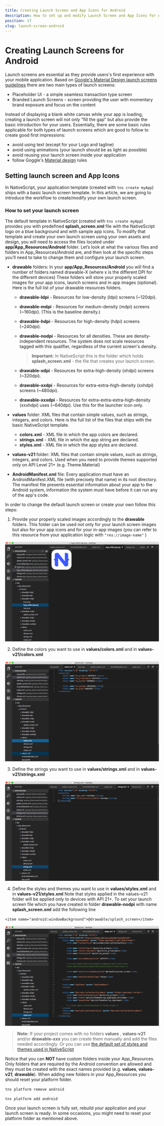 ```yaml
---
title: Creating Launch Screen and App Icons for Android
description: How to set up and modify Launch Screen and App Icons for Android
position: 17
slug: launch-screen-android
---
```



# Creating Launch Screens for Android 

Launch screens are essential as they provide users's first experience with your mobile application.
Based on [Google's Material Design launch screens guidelines](https://material.google.com/patterns/launch-screens.html#launch-screens-branded-launch) there are two 
main types of launch screens:

- Placeholder UI - a simple seamless transaction type screen
- Branded Launch Screens - screen providing the user with momentary brand exposure and focus on the content

Instead of displaying a blank white canvas while your app is loading, 
creating a launch screen will not only "fill the gap" but also provide the basic introduction
for your users. Essentially, there are some basic rules applicable for both types of launch screens 
which are good to follow to create good first impressions:

- avoid using text (except for your Logo and tagline)
- avoid using animations (your launch should be as light as possible)
- avoid reusing your launch screen inside your application
- follow Goggle's [Material design](https://material.google.com) rules

## Setting launch screen and App Icons

In NativeScript, your application template (created with `tns create myApp`) ships with a basic launch screen template.
In this article, we are going to introduce the workflow to create/modify your own launch screen.

### How to set your launch screen

The default template in NativeScript (created with `tns create myApp`) provides you with predefined 
**splash_screen.xml** file with the NativeScript logo on a blue background and with sample app icons. 
To modify that template and create your own launch screen using your own assets and design, you will need to access
the files located under **app/App_Resources/Android** folder.
Let’s look at what the various files and folders in App_Resources/Android are, 
and then look at the specific steps you’ll need to take to change them and configure your launch screen.

* **drawable** folders: In your **app/App_Resources/Android** you will find a number of folders named drawable-X (where x is the different DPI for the different devices)
These folders will store your properly scaled images for your app icons, launch screens and in app images (optional).
Here is the full list of your drawable resources folders.

    * **drawable-ldpi** - Resources for low-density (ldpi) screens (~120dpi).
    * **drawable-mdpi** - Resources for medium-density (mdpi) screens (~160dpi). (This is the baseline density.)
    * **drawable-hdpi** - Resources for high-density (hdpi) screens (~240dpi).
    * **drawable-nodpi** - Resources for all densities. These are density-independent resources. The system does not scale resources tagged with this qualifier, regardless of the current screen's density.
        > **Important:** In NativeScript this is the folder which holds **splash_screen.xml**  - the file that creates your launch screen. 
    
    * **drawable-xdpi** - Resources for extra-high-density (xhdpi) screens (~320dpi).
    * **drawable-xxdpi** - Resources for extra-extra-high-density (xxhdpi) screens (~480dpi).
    * **drawable-xxxdpi** - Resources for extra-extra-extra-high-density (xxxhdpi) uses (~640dpi). Use this for the launcher icon only.

* **values** folder: XML files that contain simple values, such as strings, integers, and colors.
Here is the full list of the files that ships with the basic NativeScript template.  

    * **colors.xml** - XML file in which the app colors are declared.
    * **strings.xml** - XML file in which the app string are declared.
    * **styles.xml** - XML file in which the app styles are declared.

* **values-v21** folder: XML files that contain simple values, such as strings, integers, and colors.
Used when you need to provide themes supported only on API Level 21+ (e.g. Theme.Material)   

* **AndroidManifest.xml** file: Every application must have an AndroidManifest.XML file (with precisely that name) in its root directory. The manifest file presents essential information about your app to the Android system, information the system must have before it can run any of the app's code.   

In order to change the default launch screen or create your own follow this steps:

1. Provide your properly scaled images accordingly to the **drawable** folders.
This folder can be used not only for your launch screen images but also for your app icons and for your
in-app images (you can refer to this resource from your application logic with `"res://image-name"` )

![Setting images in drawable resource folders](../img/launch-screen/android/launch-android-005.png "Setting images in drawable resource folders")

2. Define the colors you want to use in **values/colors.xml** and in **values-v21/colors.xml**

![Setting colors in values folders](../img/launch-screen/android/launch-android-002.png "Setting colors in values folders")

3. Define the strings you want to use in **values/strings.xml** and in **values-v21/strings.xml**

![Setting colors in values folders](../img/launch-screen/android/launch-android-003.png "Setting colors in values folders")

4. Define the styles and themes you want to use in **values/styles.xml** and in **values-v21/styles.xml**
Note that styles applied in the values-v21 folder will be applied only to devices with API 21+.
To set your launch screen file which you have created in folder **drawable-nodpi** with name **splash_screen.xml**
add the following line

`<item name="android:windowBackground">@drawable/splash_screen</item>`

![Setting styles in values folders](../img/launch-screen/android/launch-android-004.png "Setting styles in values folders")

> **Note:** If your project comes with no folders **values** , **values-v21** and/or **drawable-xxx** you can create
them manually and add the files needed accordingly. Or you can use [the default set of styles and themes used in NativeScript](https://github.com/NativeScript/nativescript-marketplace-demo/tree/production/app/App_Resources/Android) 

Notice that you can **NOT** have custom folders inside your App_Resources.
Only folders that are required by the Android convention are allowed and they must be created with the exact names
provided (e.g. **values**, **values-v21**, **drawable**). When adding new folders in your App_Resources you should reset your
platform folder.

`tns platform remove android`

`tns platform add android`

Once your launch screen is fully set, rebuild your application and your launch screen is ready.
In some occasions, you might need to reset your platform folder as mentioned above.